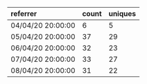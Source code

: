 | referrer          | count | uniques |
| :---------------- | :---- | :------ |
| 04/04/20 20:00:00 | 6     | 5       |
| 05/04/20 20:00:00 | 37    | 29      |
| 06/04/20 20:00:00 | 32    | 23      |
| 07/04/20 20:00:00 | 33    | 27      |
| 08/04/20 20:00:00 | 31    | 22      |